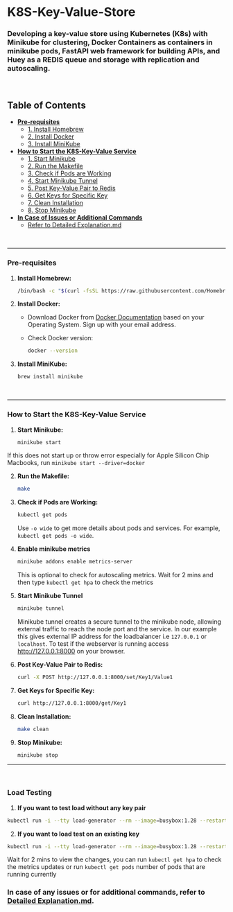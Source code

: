 # K8S-Key-Value-Store

### Developing a key-value store using Kubernetes (K8s) with Minikube for clustering, Docker Containers as containers in minikube pods, FastAPI web framework for building APIs, and Huey as a REDIS queue and storage with replication and autoscaling.


</br>

## Table of Contents

- [**Pre-requisites**](#pre-requisites)
  - [1. Install Homebrew](#1-install-homebrew)
  - [2. Install Docker](#2-install-docker)
  - [3. Install MiniKube](#3-install-minikube)
- [**How to Start the K8S-Key-Value Service**](#how-to-start-the-k8s-key-value-service)
  - [1. Start Minikube](#1-start-minikube)
  - [2. Run the Makefile](#2-run-the-makefile)
  - [3. Check if Pods are Working](#3-check-if-pods-are-working)
  - [4. Start Minikube Tunnel](#4-start-minikube-tunnel)
  - [5. Post Key-Value Pair to Redis](#5-post-key-value-pair-to-redis)
  - [6. Get Keys for Specific Key](#6-get-keys-for-specific-key)
  - [7. Clean Installation](#7-clean-installation)
  - [8. Stop Minikube](#8-stop-minikube)
- [**In Case of Issues or Additional Commands**](#in-case-of-issues-or-additional-commands)
  - [Refer to Detailed Explanation.md](#refer-to-detailed-explanationmd)


</br>

---

### Pre-requisites

1. **Install Homebrew:**

    ```bash
    /bin/bash -c "$(curl -fsSL https://raw.githubusercontent.com/Homebrew/install/HEAD/install.sh)"
    ```

2. **Install Docker:**

    - Download Docker from [Docker Documentation](https://docs.docker.com/) based on your Operating System. Sign up with your email address.
    - Check Docker version:

        ```bash
        docker --version
        ```

3. **Install MiniKube:**

    ```bash
    brew install minikube
    ```

</br>

---

### How to Start the K8S-Key-Value Service

1. **Start Minikube:**

    ```bash
    minikube start
    ```
If this does not start up or throw error especially for Apple Silicon Chip Macbooks, run `minikube start --driver=docker`

2. **Run the Makefile:**

    ```bash
    make
    ```

3. **Check if Pods are Working:**

    ```bash
    kubectl get pods
    ```

    Use `-o wide` to get more details about pods and services. For example, `kubectl get pods -o wide`.

4. **Enable minikube metrics**
    ```bash
    minikube addons enable metrics-server
    ```
    This is optional to check for autoscaling metrics. Wait for 2 mins and then type `kubectl get hpa` to check the metrics

5. **Start Minikube Tunnel**

    ```bash
    minikube tunnel
    ```
    Minikube tunnel creates a secure tunnel to the minikube node, allowing external traffic to reach the node port and the service. In our example this gives external IP address for the loadbalancer i.e `127.0.0.1` or `localhost`. To test if the webserver is running access http://127.0.0.1:8000 on your browser.

6. **Post Key-Value Pair to Redis:**

    ```bash
    curl -X POST http://127.0.0.1:8000/set/Key1/Value1
    ```

7. **Get Keys for Specific Key:**

    ```bash
    curl http://127.0.0.1:8000/get/Key1
    ```

8. **Clean Installation:**

    ```bash
    make clean 
    ```

9. **Stop Minikube:**

    ```bash
    minikube stop
    ```

---

</br>

### Load Testing

1. **If you want to test load without any key pair**
```bash
kubectl run -i --tty load-generator --rm --image=busybox:1.28 --restart=Never -- /bin/sh -c "while sleep 0.01; do wget -q -O- http://loadbalancer-service:8000/; done"
```

2. **If you want to load test on an existing key**
```bash
kubectl run -i --tty load-generator --rm --image=busybox:1.28 --restart=Never -- /bin/sh -c "while sleep 0.01; do wget -q -O- http://loadbalancer-service:8000/get/Key1; done"
```
Wait for 2 mins to view the changes, you can run `kubectl get hpa` to check the metrics updates or run `kubectl get pods` number of pods that are running currently
### In case of any issues or for additional commands, refer to [Detailed Explanation.md](Detailed%20Explanation.md).
